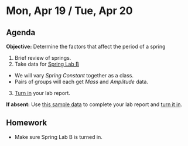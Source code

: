 Mon, Apr 19 / Tue, Apr 20  
==================  
  
Agenda  
---------  
**Objective:** Determine the factors that affect the period of a spring  
  
1. Brief review of springs.  
2. Take data for [Spring Lab B][lab-B]  
 - We will vary *Spring Constant* together as a class.  
 - Pairs of groups will each get *Mass* and *Amplitude* data.  
3. [Turn in][turnin] your lab report.  
  
  
**If absent:** Use [this sample data][sample] to complete your lab report and [turn it in][turnin].  
  
  
Homework   
-------------  
- Make sure Spring Lab B is turned in.  
  
[lab-B]: https://avon.schoology.com/course/2624603689/materials/gp/4866274196  
[sample]: https://avon.schoology.com/course/2624603689/materials/gp/4872306613  
[turnin]: https://avon.schoology.com/assignment/4872294724/_
<!--stackedit_data:
eyJoaXN0b3J5IjpbNDAyNzU5NzIxLC04MDM2MDMxNzEsODk2OD
AwMzkyLDExOTc5MzA3MDUsODkwNjYxNDI5LDEwMjMwNTMwNTUs
LTE1MDUzNTk0NDgsLTEzODg4ODA3MzYsLTE0ODcxMjYyMzksLT
IwNjQxNDA2NjYsMTI3NDE1MjE4MywtMjA2MzQ2NjgzNCwtMTg4
ODQ4NjM2LC01MTI4NTQyMDgsLTE5NjUwNDAwNTUsLTMxODY4MD
cyNiwxNTk4ODE1MjM4LDExODc5MjU5MzYsNzAyMzk0OTI4LDYy
OTIzNzc2XX0=
-->